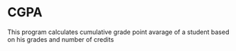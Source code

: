 # CGPA
This program calculates cumulative grade point avarage of a student based on his grades and number of credits
